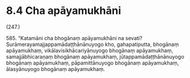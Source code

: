

# 8.4 Cha apāyamukhāni



(247.)

585\. “Katamāni cha bhogānaṃ apāyamukhāni na sevati? Surāmerayamajjappamādaṭṭhānānuyogo kho, gahapatiputta, bhogānaṃ apāyamukhaṃ, vikālavisikhācariyānuyogo bhogānaṃ apāyamukhaṃ, samajjābhicaraṇaṃ bhogānaṃ apāyamukhaṃ, jūtappamādaṭṭhānānuyogo bhogānaṃ apāyamukhaṃ, pāpamittānuyogo bhogānaṃ apāyamukhaṃ, ālasyānuyogo bhogānaṃ apāyamukhaṃ.



